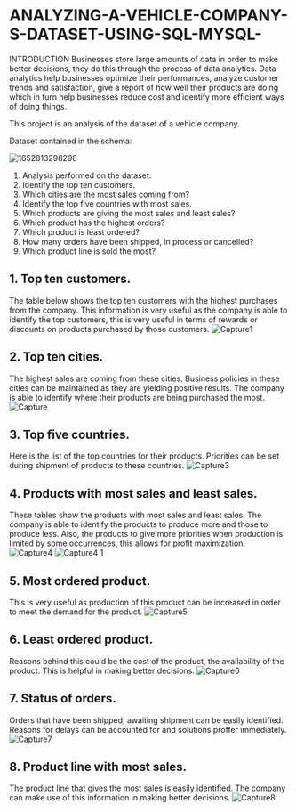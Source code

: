 # ANALYZING-A-VEHICLE-COMPANY-S-DATASET-USING-SQL-MYSQL-

INTRODUCTION
Businesses store large amounts of data in order to make better decisions, they do this through the process of data analytics. Data analytics help businesses optimize their performances, analyze customer trends and satisfaction, give a report of how well their products are doing which in turn help businesses reduce cost and identify more efficient ways of doing things. 

This project is an analysis of the dataset of a vehicle company.

Dataset contained in the schema:

![1652813298298](https://github.com/gauravxxp/ANALYZING-A-VEHICLE-COMPANY-S-DATASET-USING-SQL-MYSQL-/assets/158818339/1a7c8882-9aeb-4fb5-9b15-36e70975bd85)

1. Analysis performed on the dataset:
2. Identify the top ten customers.
3. Which cities are the most sales coming from?
4. Identify the top five countries with most sales.
5. Which products are giving the most sales and least sales?
6. Which product has the highest orders?
7. Which product is least ordered?
8. How many orders have been shipped, in process or cancelled?
9. Which product line is sold the most?



## 1. Top ten customers. 

 The table below shows the top ten customers with the highest purchases from the company. This information is very useful as the company is able to identify the top customers, this is 
 very useful in terms of rewards or discounts on products purchased by those customers.
![Capture1](https://github.com/gauravxxp/ANALYZING-A-VEHICLE-COMPANY-S-DATASET-USING-SQL-MYSQL-/assets/158818339/0b044733-0cbb-40ff-90ae-3fbb9bcb6ffe)

## 2. Top ten cities.

The highest sales are coming from these cities. Business policies in these cities can be maintained as they are yielding positive results. The company is able to identify where their products are being purchased the most.
![Capture](https://github.com/gauravxxp/ANALYZING-A-VEHICLE-COMPANY-S-DATASET-USING-SQL-MYSQL-/assets/158818339/6a298cc7-96c1-41f5-acc3-932b9fd3cc88)

## 3. Top five countries.

Here is the list of the top countries for their products. Priorities can be set during shipment of products to these countries.
![Capture3](https://github.com/gauravxxp/ANALYZING-A-VEHICLE-COMPANY-S-DATASET-USING-SQL-MYSQL-/assets/158818339/7ac5afb9-6d21-4251-91d6-5aed62c93142)

## 4. Products with most sales and least sales.
These tables show the products with most sales and least sales. The company is able to identify the products to produce more and those to produce less. Also, the products to give more priorities when production is limited by some occurrences, this allows for profit maximization.
![Capture4](https://github.com/gauravxxp/ANALYZING-A-VEHICLE-COMPANY-S-DATASET-USING-SQL-MYSQL-/assets/158818339/28c02575-a3ff-4996-bee5-9ebeebd275ed)
![Capture4 1](https://github.com/gauravxxp/ANALYZING-A-VEHICLE-COMPANY-S-DATASET-USING-SQL-MYSQL-/assets/158818339/f821ef99-28e9-4bd0-aab9-35c6e5d74870)

## 5. Most ordered product.

This is very useful as production of this product can be increased in order to meet the demand for the product.
![Capture5](https://github.com/gauravxxp/ANALYZING-A-VEHICLE-COMPANY-S-DATASET-USING-SQL-MYSQL-/assets/158818339/7836dfb1-996d-491b-b19f-62cad00eec1b)

## 6. Least ordered product.

Reasons behind this could be the cost of the product, the availability of the product. This is helpful in making better decisions.
![Capture6](https://github.com/gauravxxp/ANALYZING-A-VEHICLE-COMPANY-S-DATASET-USING-SQL-MYSQL-/assets/158818339/fd40bb61-fbcf-4fc2-b784-6cb167d516a5)

## 7. Status of orders.

Orders that have been shipped, awaiting shipment can be easily identified. Reasons for delays can be accounted for and solutions proffer immediately.
![Capture7](https://github.com/gauravxxp/ANALYZING-A-VEHICLE-COMPANY-S-DATASET-USING-SQL-MYSQL-/assets/158818339/92584b53-e7ce-4a5d-b260-e2187a84e96b)

## 8. Product line with most sales.

The product line that gives the most sales is easily identified. The company can make use of this information in making better decisions.
![Capture8](https://github.com/gauravxxp/ANALYZING-A-VEHICLE-COMPANY-S-DATASET-USING-SQL-MYSQL-/assets/158818339/928e5dc8-2a33-4459-80a2-f2a7da65d0e6)







